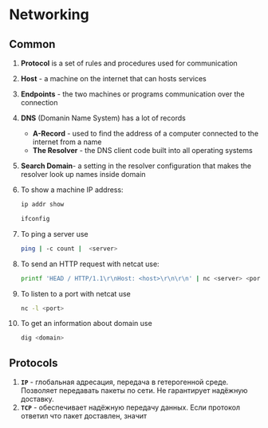 # Networking

## Common
1. **Protocol** is a set of rules and procedures used for communication

2. **Host** - a machine on the internet that can hosts services

3. **Endpoints** - the two machines or programs communication over the connection

4. **DNS** (Domanin Name System) has a lot of records
    * **A-Record** - used to find the address of a computer connected to the internet from a name
    * **The Resolver** - the DNS client code built into all operating systems

5. **Search Domain**- a setting in the resolver configuration that makes the resolver look up names inside domain
6. To show a machine IP address:

    ```bash
    ip addr show
    ```
    ```bash
    ifconfig
    ```

7. To ping a server use

    ```bash
    ping | -c count |  <server>
    ```

8. To send an HTTP request with netcat use:

    ```bash
    printf 'HEAD / HTTP/1.1\r\nHost: <host>\r\n\r\n' | nc <server> <port>
    ```

9. To listen to a port with netcat use

    ```bash
    nc -l <port>
    ```

10. To get an information about domain use

    ```bash
    dig <domain>
    ```

## Protocols
1. **`IP`** - глобальная адресация, передача в гетерогенной среде. Позволяет передавать пакеты по сети. Не гарантирует надёжную доставку.
1. **`TCP`** - обеспечивает надёжную передачу данных. Если протокол ответил что пакет доставлен, значит
